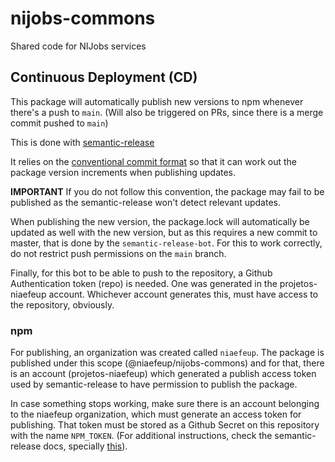 # nijobs-commons
Shared code for NIJobs services

## Continuous Deployment (CD)
This package will automatically publish new versions to npm whenever there's a push to `main`. (Will also be triggered on PRs, since there is a merge commit pushed to `main`)

This is done with [semantic-release](https://github.com/semantic-release/semantic-release)

It relies on the [conventional commit format](https://conventionalcommits.org/link) so that it can work out the package version increments when publishing updates. 

**IMPORTANT** If you do not follow this convention, the package may fail to be published as the semantic-release won't detect relevant updates.

When publishing the new version, the package.lock will automatically be updated as well with the new version, but as this requires a new commit to master, that is done by the `semantic-release-bot`. For this to work correctly, do not restrict push permissions on the `main` branch.

Finally, for this bot to be able to push to the repository, a Github Authentication token (repo) is needed. One was generated in the projetos-niaefeup account. Whichever account generates this, must have access to the repository, obviously.

### npm

For publishing, an organization was created called `niaefeup`. The package is published under this scope (@niaefeup/nijobs-commons) and for that, there is an account (projetos-niaefeup) which generated a publish access token used by semantic-release to have permission to publish the package.

In case something stops working, make sure there is an account belonging to the niaefeup organization, which must generate an access token for publishing. That token must be stored as a Github Secret on this repository with the name `NPM_TOKEN`. (For additional instructions, check the semantic-release docs, specially [this](https://github.com/semantic-release/semantic-release/blob/master/docs/usage/getting-started.md#getting-started)).
